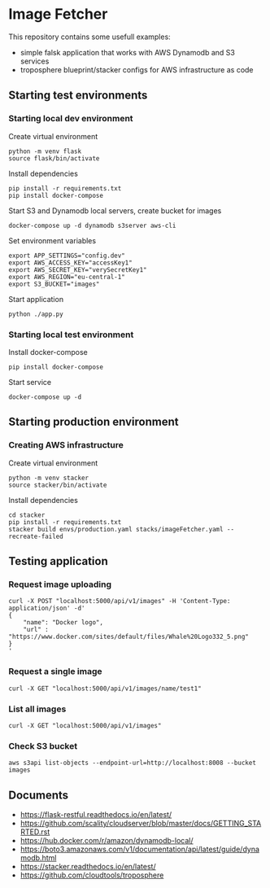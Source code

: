 # Image Fetcher
This repository contains some usefull examples:
  * simple falsk application that works with AWS Dynamodb and S3 services
  * troposphere blueprint/stacker configs for AWS infrastructure as code

## Starting test environments
### Starting local dev environment

Create virtual environment

    python -m venv flask
    source flask/bin/activate

Install dependencies

    pip install -r requirements.txt
    pip install docker-compose

Start S3 and Dynamodb local servers, create bucket for images

    docker-compose up -d dynamodb s3server aws-cli

Set environment variables

    export APP_SETTINGS="config.dev"
    export AWS_ACCESS_KEY="accessKey1"
    export AWS_SECRET_KEY="verySecretKey1"
    export AWS_REGION="eu-central-1"
    export S3_BUCKET="images"

Start application

    python ./app.py

### Starting local test environment

Install docker-compose

    pip install docker-compose

Start service

    docker-compose up -d

## Starting production environment
### Creating AWS infrastructure

Create virtual environment

    python -m venv stacker
    source stacker/bin/activate

Install dependencies

    cd stacker
    pip install -r requirements.txt
    stacker build envs/production.yaml stacks/imageFetcher.yaml --recreate-failed


## Testing application
### Request image uploading

    curl -X POST "localhost:5000/api/v1/images" -H 'Content-Type: application/json' -d'
    {
        "name": "Docker logo",
        "url" : "https://www.docker.com/sites/default/files/Whale%20Logo332_5.png"
    }
    '

### Request a single image

    curl -X GET "localhost:5000/api/v1/images/name/test1"

### List all images

    curl -X GET "localhost:5000/api/v1/images"

### Check S3 bucket

    aws s3api list-objects --endpoint-url=http://localhost:8008 --bucket images


## Documents
  * https://flask-restful.readthedocs.io/en/latest/
  * https://github.com/scality/cloudserver/blob/master/docs/GETTING_STARTED.rst
  * https://hub.docker.com/r/amazon/dynamodb-local/
  * https://boto3.amazonaws.com/v1/documentation/api/latest/guide/dynamodb.html
  * https://stacker.readthedocs.io/en/latest/
  * https://github.com/cloudtools/troposphere
